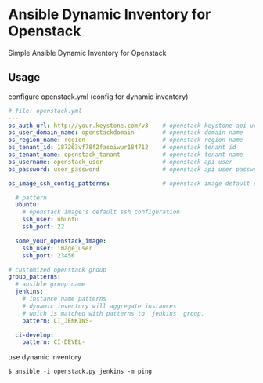 # Ansible Dynamic Inventory for Openstack
  Simple Ansible Dynamic Inventory for Openstack

## Usage
  configure openstack.yml (config for dynamic inventory)

``` yml
# file: openstack.yml
---
os_auth_url: http://your.keystone.com/v3    # openstack keystone api url
os_user_domain_name: openstackdomain        # openstack domain name
os_region_name: region                      # openstack region name
os_tenant_id: 187263vf78f2fasoiwur184712    # openstack tenant id
os_tenant_name: openstack_tanant            # openstack tenant name
os_username: openstack_user                 # openstack api user
os_password: user_password                  # openstack api user password

os_image_ssh_config_patterns:               # openstack image default ssh configurations

  # pattern
  ubuntu:
    # openstack image's default ssh configuration
    ssh_user: ubuntu
    ssh_port: 22

  some_your_openstack_image:
    ssh_user: image_user
    ssh_port: 23456

# customized openstack group
group_patterns:
  # ansible group name
  jenkins:
    # instance name patterns
    # dynamic inventory will aggregate instances
    # which is matched with patterns to 'jenkins' group.
    pattern: CI_JENKINS-

  ci-develop:
    pattern: CI-DEVEL-

```

  use dynamic inventory

```
$ ansible -i openstack.py jenkins -m ping
```
